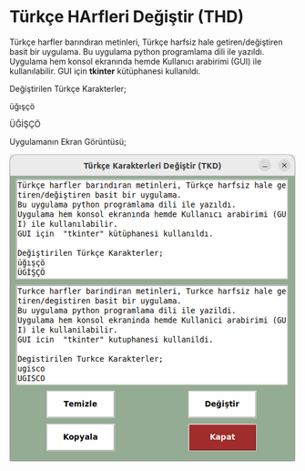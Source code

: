 # Türkçe HArfleri Değiştir (THD)

Türkçe harfler barındıran metinleri, Türkçe harfsiz hale getiren/değiştiren basit bir uygulama.
Bu uygulama python programlama dili ile yazıldı.
Uygulama hem konsol ekranında hemde Kullanıcı arabirimi (GUI) ile kullanılabilir.
GUI için  **tkinter** kütüphanesi kullanıldı.

Değiştirilen Türkçe Karakterler;

üğışçö

ÜĞİŞÇÖ

Uygulamanın Ekran Görüntüsü;

![TKD_SS](TKD_SS.png)
